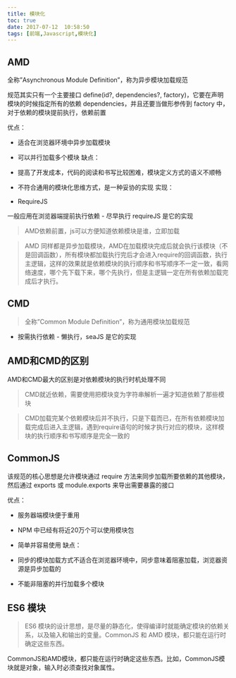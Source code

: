 ```yaml
---
title: 模块化
toc: true
date: 2017-07-12  10:58:50
tags: [前端,Javascript,模块化]
---
```



## AMD

全称”Asynchronous Module Definition”，称为异步模块加载规范


规范其实只有一个主要接口 define(id?, dependencies?, factory)，它要在声明模块的时候指定所有的依赖 dependencies，并且还要当做形参传到 factory 中，对于依赖的模块提前执行，依赖前置

优点：

* 适合在浏览器环境中异步加载模块
* 可以并行加载多个模块
缺点：

* 提高了开发成本，代码的阅读和书写比较困难，模块定义方式的语义不顺畅
* 不符合通用的模块化思维方式，是一种妥协的实现
实现：

* RequireJS

一般应用在浏览器端提前执行依赖 - 尽早执行
requireJS 是它的实现

>AMD依赖前置，js可以方便知道依赖模块是谁，立即加载

>AMD 同样都是异步加载模块，AMD在加载模块完成后就会执行该模块（不是回调函数），所有模块都加载执行完后才会进入require的回调函数，执行主逻辑，这样的效果就是依赖模块的执行顺序和书写顺序不一定一致，看网络速度，哪个先下载下来，哪个先执行，但是主逻辑一定在所有依赖加载完成后才执行。
## CMD

>全称”Common Module Definition”，称为通用模块加载规范

* 按需执行依赖 - 懒执行，seaJS 是它的实现


## AMD和CMD的区别

AMD和CMD最大的区别是对依赖模块的执行时机处理不同

>CMD就近依赖，需要使用把模块变为字符串解析一遍才知道依赖了那些模块

>CMD加载完某个依赖模块后并不执行，只是下载而已，在所有依赖模块加载完成后进入主逻辑，遇到require语句的时候才执行对应的模块，这样模块的执行顺序和书写顺序是完全一致的

## CommonJS

该规范的核心思想是允许模块通过 require 方法来同步加载所要依赖的其他模块，然后通过 exports 或 module.exports 来导出需要暴露的接口

优点：

* 服务器端模块便于重用
* NPM 中已经有将近20万个可以使用模块包
* 简单并容易使用
缺点：

* 同步的模块加载方式不适合在浏览器环境中，同步意味着阻塞加载，浏览器资源是异步加载的
* 不能非阻塞的并行加载多个模块

## ES6 模块

>ES6 模块的设计思想，是尽量的静态化，使得编译时就能确定模块的依赖关系，以及输入和输出的变量。CommonJS 和 AMD 模块，都只能在运行时确定这些东西。

CommonJS和AMD模块，都只能在运行时确定这些东西。比如，CommonJS模块就是对象，输入时必须查找对象属性。

